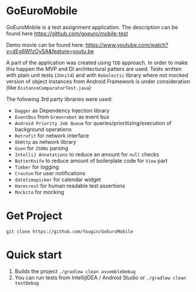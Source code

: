 # GoEuroMobile

GoEuroMobile is a test assignment application. The description can be found here https://github.com/goeuro/mobile-test

Demo movie can be found here: https://www.youtube.com/watch?v=dEg6WfzOySA&feature=youtu.be

A part of the application was created using `TDD` approach. In order to make this happen the MVP and DI architectural patters are used.
Tests written with plain unit tests (`JUnit4`) and with `Robolectic` library where not mocked version of object instances from Android Framework is under consideration (like `DistanceComparatorTest.java`)

The following 3rd party libraries were used:

* `Dagger` as Dependency Injection library
* `EventBus` from `Greenrobot` as event bus
* `Android Priority Job Queue` for queries/prioritizing/execution of background operations
* `Retrofit` for network interface
* `OkHttp` as network library
* `Gson` for `JSONs` parsing
* `IntelliJ Annotations` to reduce an amount for `null` checks
* `ButterKnife` to reduce amount of boilerplate code for `View` part
* `Timber` for logging
* `Crouton` for user notifications
* `datetimepicker` for calendar widget
* `Harmcrest` for human readable test assertions
* `Mockito` for mocking

# Get Project

`git clone https://github.com/Yougin/GoEuroMobile`

# Quick start

1. Builds the project `./gradlew clean assembleDebug`
2. You can run tests from IntellijIDEA / Android Studio or `./gradlew clean testDebug`
